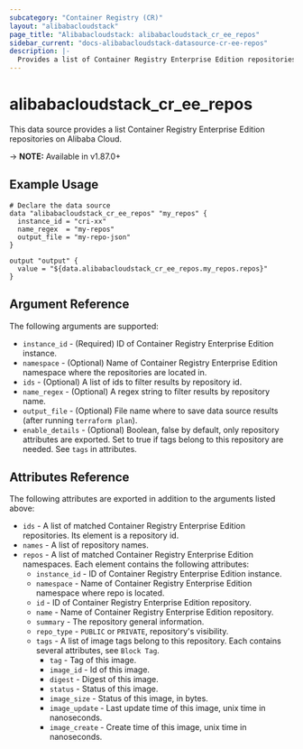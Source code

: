 ```yaml
---
subcategory: "Container Registry (CR)"
layout: "alibabacloudstack"
page_title: "Alibabacloudstack: alibabacloudstack_cr_ee_repos"
sidebar_current: "docs-alibabacloudstack-datasource-cr-ee-repos"
description: |-
  Provides a list of Container Registry Enterprise Edition repositories.
---
```


# alibabacloudstack\_cr\_ee\_repos

This data source provides a list Container Registry Enterprise Edition repositories on Alibaba Cloud.

-> **NOTE:** Available in v1.87.0+

## Example Usage

```
# Declare the data source
data "alibabacloudstack_cr_ee_repos" "my_repos" {
  instance_id = "cri-xx"
  name_regex  = "my-repos"
  output_file = "my-repo-json"
}

output "output" {
  value = "${data.alibabacloudstack_cr_ee_repos.my_repos.repos}"
}
```

## Argument Reference

The following arguments are supported:

* `instance_id` - (Required) ID of Container Registry Enterprise Edition instance.
* `namespace` - (Optional) Name of Container Registry Enterprise Edition namespace where the repositories are located in.
* `ids` - (Optional) A list of ids to filter results by repository id.
* `name_regex` - (Optional) A regex string to filter results by repository name.
* `output_file` - (Optional) File name where to save data source results (after running `terraform plan`).
* `enable_details` - (Optional) Boolean, false by default, only repository attributes are exported. Set to true if tags belong to this repository are needed. See `tags` in attributes.

## Attributes Reference

The following attributes are exported in addition to the arguments listed above:

* `ids` - A list of matched Container Registry Enterprise Edition repositories. Its element is a repository id.
* `names` - A list of repository names.
* `repos` - A list of matched Container Registry Enterprise Edition namespaces. Each element contains the following attributes:
  * `instance_id` - ID of Container Registry Enterprise Edition instance.
  * `namespace` - Name of Container Registry Enterprise Edition namespace where repo is located.
  * `id` - ID of Container Registry Enterprise Edition repository.
  * `name` - Name of Container Registry Enterprise Edition repository.
  * `summary` - The repository general information.
  * `repo_type` - `PUBLIC` or `PRIVATE`, repository's visibility.
  * `tags` - A list of image tags belong to this repository. Each contains several attributes, see `Block Tag`.
    * `tag` - Tag of this image.
    * `image_id` - Id of this image.
    * `digest` - Digest of this image.
    * `status` - Status of this image.
    * `image_size` - Status of this image, in bytes.
    * `image_update` - Last update time of this image, unix time in nanoseconds.
    * `image_create` - Create time of this image, unix time in nanoseconds.